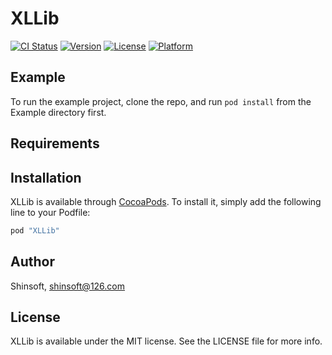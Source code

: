# XLLib

[![CI Status](http://img.shields.io/travis/Shinsoft/XLLib.svg?style=flat)](https://travis-ci.org/Shinsoft/XLLib)
[![Version](https://img.shields.io/cocoapods/v/XLLib.svg?style=flat)](http://cocoapods.org/pods/XLLib)
[![License](https://img.shields.io/cocoapods/l/XLLib.svg?style=flat)](http://cocoapods.org/pods/XLLib)
[![Platform](https://img.shields.io/cocoapods/p/XLLib.svg?style=flat)](http://cocoapods.org/pods/XLLib)

## Example

To run the example project, clone the repo, and run `pod install` from the Example directory first.

## Requirements

## Installation

XLLib is available through [CocoaPods](http://cocoapods.org). To install
it, simply add the following line to your Podfile:

```ruby
pod "XLLib"
```

## Author

Shinsoft, shinsoft@126.com

## License

XLLib is available under the MIT license. See the LICENSE file for more info.
